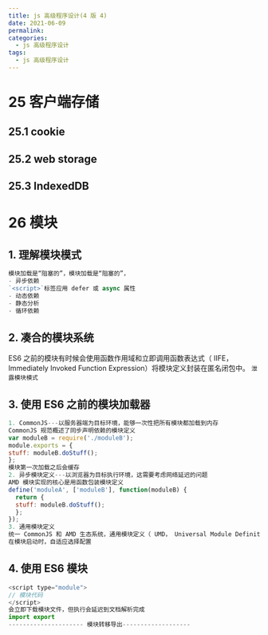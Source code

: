 ```yaml
---
title: js 高级程序设计(4 版 4)
date: 2021-06-09
permalink:
categories:
  - js 高级程序设计
tags:
  - js 高级程序设计
---
```


# 25 客户端存储

## 25.1 cookie

## 25.2 web storage

## 25.3 IndexedDB

# 26 模块

## 1. 理解模块模式

```js
模块加载是“阻塞的”，模块加载是“阻塞的”，
- 异步依赖
`<script>`标签应用 defer 或 async 属性
- 动态依赖
- 静态分析
- 循环依赖
```

## 2. 凑合的模块系统

ES6 之前的模块有时候会使用函数作用域和立即调用函数表达式（ IIFE， Immediately Invoked Function Expression）将模块定义封装在匿名闭包中。
`泄露模块模式`

## 3. 使用 ES6 之前的模块加载器

```js
1. CommonJS---以服务器端为目标环境，能够一次性把所有模块都加载到内存
CommonJS 规范概述了同步声明依赖的模块定义
var moduleB = require('./moduleB');
module.exports = {
stuff: moduleB.doStuff();
};
模块第一次加载之后会缓存
2. 异步模块定义---以浏览器为目标执行环境，这需要考虑网络延迟的问题
AMD 模块实现的核心是用函数包装模块定义
define('moduleA', ['moduleB'], function(moduleB) {
  return {
  stuff: moduleB.doStuff();
  };
});
3. 通用模块定义
统一 CommonJS 和 AMD 生态系统，通用模块定义（ UMD， Universal Module Definition）规范应运而生。
在模块启动时，自适应选择配置
```

## 4. 使用 ES6 模块

```js
<script type="module">
// 模块代码
</script>
会立即下载模块文件，但执行会延迟到文档解析完成
import export
--------------------- 模块转移导出-------------------

```
